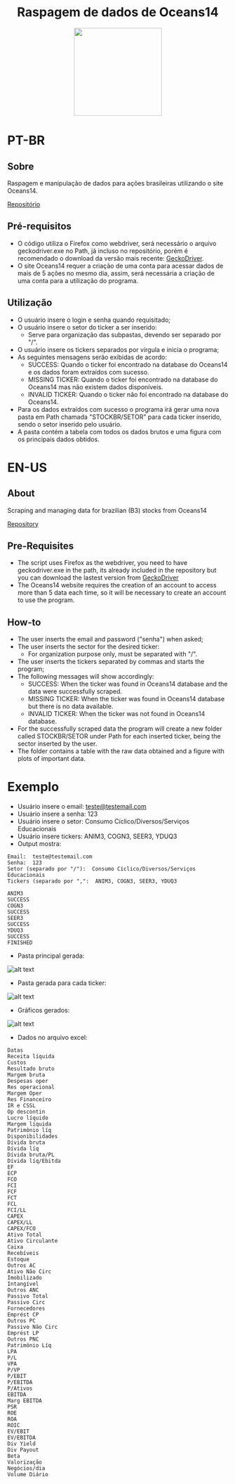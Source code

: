 <div align="center">
<h1>
  Raspagem de dados de Oceans14
  </h1>
  <a href="https://www.oceans14.com.br/">
  <img src="https://i.imgur.com/2rOHxrQ.png" width="200">
  </a>
  </div>
  
# PT-BR
## Sobre
Raspagem e manipulação de dados para ações brasileiras utilizando o site Oceans14.

[Repositório](https://github.com/capuccino26/Oceans14-Scraping)

## Pré-requisitos
* O código utiliza o Firefox como webdriver, será necessário o arquivo geckodriver.exe no Path, já incluso no repositório, porém é recomendado o download da versão mais recente: [GeckoDriver](https://github.com/mozilla/geckodriver/releases).
* O site Oceans14 requer a criação de uma conta para acessar dados de mais de 5 ações no mesmo dia, assim, será necessária a criação de uma conta para a utilização do programa.

## Utilização
* O usuário insere o login e senha quando requisitado;
* O usuário insere o setor do ticker a ser inserido:
  * Serve para organização das subpastas, devendo ser separado por "/".
* O usuário insere os tickers separados por vírgula e inicia o programa;
* As seguintes mensagens serão exibidas de acordo:
  * SUCCESS: Quando o ticker foi encontrado na database do Oceans14 e os dados foram extraídos com sucesso.
  * MISSING TICKER: Quando o ticker foi encontrado na database do Oceans14 mas não existem dados disponíveis.
  * INVALID TICKER: Quando o ticker não foi encontrado na database do Oceans14.
* Para os dados extraídos com sucesso o programa irá gerar uma nova pasta em Path chamada "STOCKBR/SETOR" para cada ticker inserido, sendo o setor inserido pelo usuário.
* A pasta contém a tabela com todos os dados brutos e uma figura com os principais dados obtidos.

# EN-US
## About
Scraping and managing data for brazilian (B3) stocks from Oceans14

[Repository](https://github.com/capuccino26/Oceans14-Scraping)

## Pre-Requisites
* The script uses Firefox as the webdriver, you need to have geckodriver.exe in the path, its already included in the repository but you can download the lastest version from [GeckoDriver](https://github.com/mozilla/geckodriver/releases)
* The Oceans14 website requires the creation of an account to access more than 5 data each time, so it will be necessary to create an account to use the program.

## How-to
* The user inserts the email and password ("senha") when asked;
* The user inserts the sector for the desired ticker:
  * For organization purpose only, must be separated with "/".
* The user inserts the tickers separated by commas and starts the program;
* The following messages will show accordingly:
  * SUCCESS: When the ticker was found in Oceans14 database and the data were successfully scraped.
  * MISSING TICKER: When the ticker was found in Oceans14 database but there is no data available.
  * INVALID TICKER: When the ticker was not found in Oceans14 database.
* For the successfully scraped data the program will create a new folder called STOCKBR/SETOR under Path for each inserted ticker, being the sector inserted by the user.
* The folder contains a table with the raw data obtained and a figure with plots of important data.

# Exemplo
  * Usuário insere o email: teste@testemail.com
  * Usuário insere a senha: 123
  * Usuário insere o setor: Consumo Cíclico/Diversos/Serviços Educacionais
  * Usuário insere tickers: ANIM3, COGN3, SEER3, YDUQ3
  * Output mostra:
  ```
Email:  teste@testemail.com
Senha:  123
Setor (separado por "/"):  Consumo Cíclico/Diversos/Serviços Educacionais
Tickers (separado por ",":  ANIM3, COGN3, SEER3, YDUQ3

ANIM3
SUCCESS
COGN3
SUCCESS
SEER3
SUCCESS
YDUQ3
SUCCESS
FINISHED
  ```
  * Pasta principal gerada:
  
  ![alt text](https://i.imgur.com/kAYuaeI.png)
  
  * Pasta gerada para cada ticker:
  
  ![alt text](https://i.imgur.com/U64lh91.png)
  
  * Gráficos gerados:
  
  ![alt text](https://i.imgur.com/n4xeiTR.png)
  
  * Dados no arquivo excel:
```
Datas
Receita líquida
Custos
Resultado bruto
Margem bruta
Despesas oper
Res operacional
Margem Oper
Res Financeiro
IR e CSSL
Op descontin
Lucro líquido
Margem líquida
Patrimônio líq
Disponibilidades
Dívida bruta
Dívida líq
Dívida bruta/PL
Dívida líq/Ebitda
EF
ECP
FCO
FCI
FCF
FCT
FCL
FCI/LL
CAPEX
CAPEX/LL
CAPEX/FCO
Ativo Total
Ativo Circulante
Caixa
Recebíveis
Estoque
Outros AC
Ativo Não Circ
Imobilizado
Intangível
Outros ANC
Passivo Total
Passivo Circ
Fornecedores
Emprést CP
Outros PC
Passivo Não Circ
Emprést LP
Outros PNC
Patrimônio Líq
LPA
P/L
VPA
P/VP
P/EBIT
P/EBITDA
P/Ativos
EBITDA
Marg EBITDA
PSR
ROE
ROA
ROIC
EV/EBIT
EV/EBITDA
Div Yield
Div Payout
Beta
Valorização
Negócios/dia
Volume Diário
```

